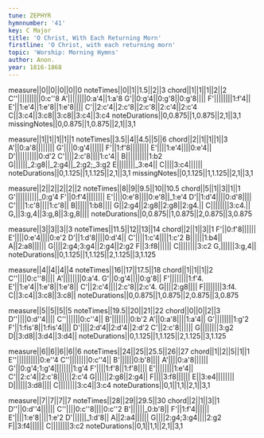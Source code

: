 ```yaml
---
tune: ZEPHYR
hymnnumber: '41'
key: C Major
title: 'O Christ, With Each Returning Morn'
firstline: 'O Christ, with each returning morn'
topic: 'Worship: Morning Hymns'
author: Anon.
year: 1816-1868
---
```

measure||0||0||0||0||0
noteTimes||0||1||1.5||2||3
chord||1||1||1||2||2
C''||||||||||0:c''8
A'||||||||0:a'4||1:a'8
G'||0:g'4||0:g'8||0:g'8||||
F'||||||||1:f'4||
E'||1:e'4||1:e'8||1:e'8||||
C'||2:c'4||2:c'8||2:c'8||2:c'4||2:c'4
C||3:c4||3:c8||3:c8||3:c4||3:c4
noteDurations||0,0.875||1,0.875||2,1||3,1
missingNotes||0,0.875||1,0.875||2,1||3,1

measure||1||1||1||1||1
noteTimes||3.5||4||4.5||5||6
chord||2||1||1||1||3
A'||0:a'8||||||||
G'||||0:g'4||||||
F'||1:f'8||||||||
E'||||1:e'4||||0:e'4||
D'||||||||||0:d'2
C'||||2:c'8||||1:c'4||
B||||||||||1:b2
G||||||_2:g8||_2:g4||_2:g2;_3:g2
E||||||||_3:e4||
C||||3:c4||||||
noteDurations||0,1.125||1,1.125||2,1||3,1
missingNotes||0,1.125||1,1.125||2,1||3,1

measure||2||2||2||2||2
noteTimes||8||9||9.5||10||10.5
chord||5||1||3||1||1
G'||||||||||_0:g'4
F'||0:f'4||||||||
E'||||0:e'8||||0:e'8||_1:e'4
D'||1:d'4||||0:d'8||||
C'||||1:c'8||||1:c'8||
B||||||1:b8||||
G||2:g4||2:g8||2:g8||2:g4.||
C||||||||3:c4.||
G,||3:g,4||3:g,8||3:g,8||||
noteDurations||0,0.875||1,0.875||2,0.875||3,0.875

measure||3||3||3||3
noteTimes||11.5||12||13||14
chord||2||1||3||1
F'||0:f'8||||||
E'||||0:e'4||||0:e'2
D'||1:d'8||||0:d'4||
C'||||1:c'4||||1:c'2
B||||||1:b4||
A||2:a8||||||
G||||2:g4;3:g4||2:g4||2:g2
F||3:f8||||||
C||||||||3:c2
G,||||||3:g,4||
noteDurations||0,1.125||1,1.125||2,1.125||3,1.125

measure||4||4||4||4
noteTimes||16||17||17.5||18
chord||1||1||1||2
C''||||0:c''8||||
A'||||||||0:a'4.
G'||0:g'4||||0:g'8||
F'||||||||1:f'4.
E'||1:e'4||1:e'8||1:e'8||
C'||2:c'4||||2:c'8||2:c'4.
G||||2:g8||||
F||||||||3:f4.
C||3:c4||3:c8||3:c8||
noteDurations||0,0.875||1,0.875||2,0.875||3,0.875

measure||5||5||5||5
noteTimes||19.5||20||21||22
chord||0||0||2||3
D''||||0:d''4||||
C''||||||0:c''4||
B'||||||||0:b'2
A'||0:a'8||||1:a'4||
G'||||||||1:g'2
F'||1:fis'8||1:fis'4||||
D'||||2:d'4||2:d'4||2:d'2
C'||2:c'8||||||
G||||||||3:g2
D||3:d8||3:d4||3:d4||
noteDurations||0,1.125||1,1.125||2,1.125||3,1.125

measure||6||6||6||6||6
noteTimes||24||25||25.5||26||27
chord||1||2||5||1||1
E''||||||||||0:e''4
C''||||||||0:c''4||
B'||||||0:b'8||||
A'||||0:a'8||||||
G'||0:g'4;1:g'4||||||||1:g'4
F'||||1:f'8||1:f'8||||
E'||||||||1:e'4||
C'||2:c'4||2:c'8||||||2:c'4
G||||||2:g8||2:g4||
F||||3:f8||||||
E||3:e4||||||||
D||||||3:d8||||
C||||||||3:c4||3:c4
noteDurations||0,1||1,1||2,1||3,1

measure||7||7||7||7
noteTimes||28||29||29.5||30
chord||2||1||3||1
D''||0:d''4||||||
C''||||0:c''8||||0:c''2
B'||||||_0:b'8||
F'||1:f'4||||||
E'||||1:e'8||||1:e'2
D'||||||_1:d'8||
A||2:a4||||||
G||||2:g4;3:g4||||2:g2
F||3:f4||||||
C||||||||3:c2
noteDurations||0,1||1,1||2,1||3,1

